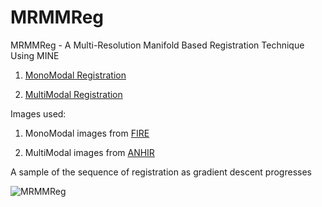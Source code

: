 # MRMMReg
MRMMReg - A Multi-Resolution Manifold Based Registration Technique Using MINE

1. [MonoModal Registration](../blob/master/01_MonoModal_Registration.ipynb)

2. [MultiModal Registration](../blob/master/02_MultiModal_Registration.ipynb)

Images used:

1. MonoModal images from [FIRE](https://projects.ics.forth.gr/cvrl/fire/)

2. MultiModal images from [ANHIR](https://anhir.grand-challenge.org/Data/)

A sample of the sequence of registration as gradient descent progresses

![MRMMReg](https://github.com/abnan/MultiResManifoldMINE/blob/master/images/transformation_sequence_smaller.gif "MRMMReg")
